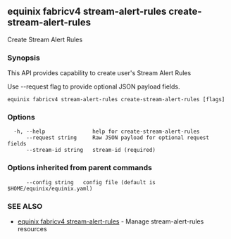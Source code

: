 ## equinix fabricv4 stream-alert-rules create-stream-alert-rules

Create Stream Alert Rules

### Synopsis

This API provides capability to create user's Stream Alert Rules

Use --request flag to provide optional JSON payload fields.

```
equinix fabricv4 stream-alert-rules create-stream-alert-rules [flags]
```

### Options

```
  -h, --help               help for create-stream-alert-rules
      --request string     Raw JSON payload for optional request fields
      --stream-id string   stream-id (required)
```

### Options inherited from parent commands

```
      --config string   config file (default is $HOME/equinix/equinix.yaml)
```

### SEE ALSO

* [equinix fabricv4 stream-alert-rules](equinix_fabricv4_stream-alert-rules.md)	 - Manage stream-alert-rules resources

